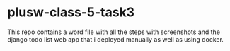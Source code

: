 # plusw-class-5-task3


This repo contains a word file with all the steps with screenshots and the django todo list web app that i deployed manually as well as using docker. 
